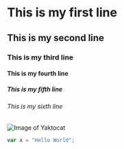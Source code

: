 # This is my first line
## This is my second line
### This is my third line
#### This is my fourth line
##### This is my fifth line
###### This is my sixth line

![Image of Yaktocat](https://octodex.github.com/images/yaktocat.png)

``` javascript
var x = "Hello World";
```
